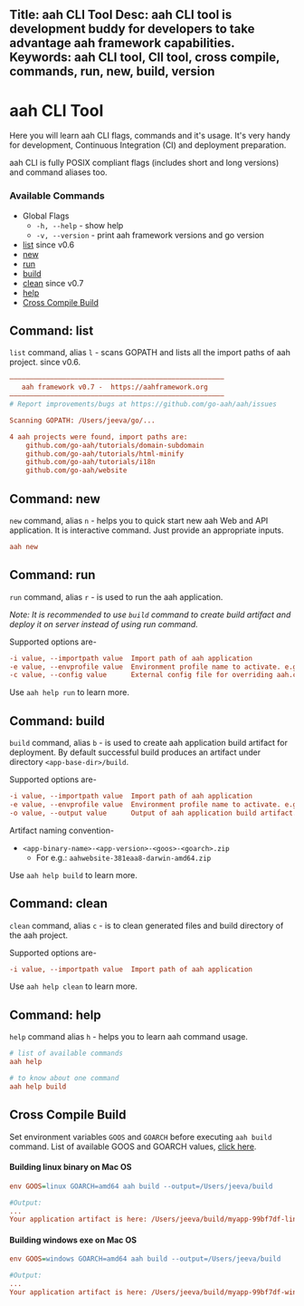 Title: aah CLI Tool
Desc: aah CLI tool is development buddy for developers to take advantage aah framework capabilities.
Keywords: aah CLI tool, ClI tool, cross compile, commands, run, new, build, version
---
# aah CLI Tool

Here you will learn aah CLI flags, commands and it's usage. It's very handy for development, Continuous Integration (CI) and deployment preparation.

aah CLI is fully POSIX compliant flags (includes short and long versions) and command aliases too.

### Available Commands
  * Global Flags
      - `-h, --help` - show help
      - `-v, --version` - print aah framework versions and go version
  * [list](#command-list) <span class="badge lb-xs">since v0.6</span>
  * [new](#command-new)
  * [run](#command-run)
  * [build](#command-build)
  * [clean](#command-clean) <span class="badge lb-xs">since v0.7</span>
  * [help](#command-help)
  * [Cross Compile Build](#cross-compile-build)

## Command: list
`list` command, alias `l` - scans GOPATH and lists all the import paths of aah project. <span class="badge lb-sm">since v0.6</span>.

```cfg
–––––––––––––––––––––––––––––––––––––––––––––––––––––
   aah framework v0.7 -  https://aahframework.org
–––––––––––––––––––––––––––––––––––––––––––––––––––––
# Report improvements/bugs at https://github.com/go-aah/aah/issues

Scanning GOPATH: /Users/jeeva/go/...

4 aah projects were found, import paths are:
    github.com/go-aah/tutorials/domain-subdomain
    github.com/go-aah/tutorials/html-minify
    github.com/go-aah/tutorials/i18n    
    github.com/go-aah/website
```


## Command: new

`new` command, alias `n` - helps you to quick start new aah Web and API application. It is interactive command. Just provide an appropriate inputs.

```cfg
aah new
```


## Command: run

`run` command, alias `r` - is used to run the aah application.

_Note: It is recommended to use `build` command to create build artifact and deploy it on server instead of using run command._

Supported options are-
```cfg
-i value, --importpath value  Import path of aah application
-e value, --envprofile value  Environment profile name to activate. e.g: dev, qa, prod
-c value, --config value      External config file for overriding aah.conf values
```

Use `aah help run` to learn more.


## Command: build

`build` command, alias `b` - is used to create aah application build artifact for deployment. By default successful build produces an artifact under directory `<app-base-dir>/build`.

Supported options are-
```cfg
-i value, --importpath value  Import path of aah application
-e value, --envprofile value  Environment profile name to activate. e.g: dev, qa, prod
-o value, --output value      Output of aah application build artifact. Default is '<app-base-dir>/build/<app-binary-name>-<app-version>-<goos>-<goarch>.zip'
```

Artifact naming convention-

  * `<app-binary-name>-<app-version>-<goos>-<goarch>.zip`
      - For e.g.: `aahwebsite-381eaa8-darwin-amd64.zip`

Use `aah help build` to learn more.


## Command: clean

`clean` command, alias `c` - is to clean generated files and build directory of the aah project.

Supported options are-
```cfg
-i value, --importpath value  Import path of aah application
```

Use `aah help clean` to learn more.


## Command: help

`help` command alias `h` - helps you to learn aah command usage.

```cfg
# list of available commands
aah help

# to know about one command
aah help build
```

## Cross Compile Build
Set environment variables `GOOS` and `GOARCH` before executing `aah build` command. List of available GOOS and GOARCH values, [click here](https://golang.org/doc/install/source#environment).

#### Building linux binary on Mac OS
```cfg
env GOOS=linux GOARCH=amd64 aah build --output=/Users/jeeva/build

#Output:
...
Your application artifact is here: /Users/jeeva/build/myapp-99bf7df-linux-amd64.zip
```

#### Building windows exe on Mac OS
```cfg
env GOOS=windows GOARCH=amd64 aah build --output=/Users/jeeva/build

#Output:
...
Your application artifact is here: /Users/jeeva/build/myapp-99bf7df-windows-amd64.zip
```

